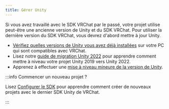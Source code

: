 ```yaml
---
title: Gérer Unity
---
```

Si vous avez travaillé avec le SDK VRChat par le passé, votre projet utilise peut-être une ancienne version de Unity et du SDK VRChat. Pour utiliser la dernière version du SDK VRChat, vous devrez d'abord mettre à jour Unity.

- [Vérifiez quelles versions de Unity vous avez déjà installées](unity-2022.md#managing-unity-versions) sur votre PC qui sont compatibles avec VRChat.
- Lisez notre [guide de migration Unity 2022](/sdk/upgrade/unity-2022) pour apprendre comment mettre à niveau votre projet Unity 2019 vers Unity 2022.
- Apprenez à effectuer une [mise à niveau mineure de la version de Unity](/sdk/upgrade/migrating-to-a-newer-minor-unity-version).

:::info Commencer un nouveau projet ?

Lisez [Configurer le SDK](/sdk/index) pour apprendre comment créer de nouveaux projets avec le dernier SDK Unity de VRChat.

:::
